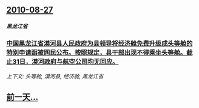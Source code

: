## [2010-08-27](/news/2010/08/27/index.md)

##### 黑龙江省
### [ 中国黑龙江省漠河县人民政府为县领导将经济舱免费升级成头等舱的特别申请函被网民公布。按照规定，县干部出现不得乘坐头等舱。截止31日，漠河政府与航空公司均无回应。](/news/2010/08/27/中国黑龙江省漠河县人民政府为县领导将经济舱免费升级成头等舱的特别申请函被网民公布-按照规定-县干部出现不得乘坐头等舱.md)
_上下文: 头等舱, 漠河县, 经济舱, 黑龙江省_

## [前一天...](/news/2010/08/26/index.md)

